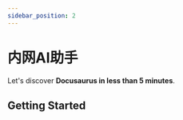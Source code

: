 ```yaml
---
sidebar_position: 2
---
```


# 内网AI助手

Let's discover **Docusaurus in less than 5 minutes**.

## Getting Started
